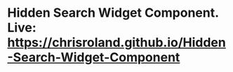# Hidden Search Widget Component. Live: https://chrisroland.github.io/Hidden-Search-Widget-Component
